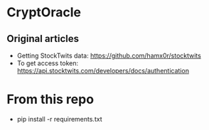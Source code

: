 # CryptOracle

## Original articles
- Getting StockTwits data: https://github.com/hamx0r/stocktwits
- To get access token: https://api.stocktwits.com/developers/docs/authentication

# From this repo
- pip install -r requirements.txt
